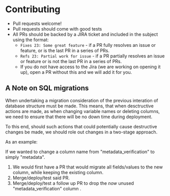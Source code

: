# Contributing

 * Pull requests welcome!
 * Pull requests should come with good tests
 * All PRs should be backed by a JIRA ticket and included in the subject using the format:
   * `Fixes 23: Some great feature` - if a PR fully resolves an issue or feature, or is the last PR in a series of PRs.
   * `Refs 23: Partial work for issue` - if a PR partially resolves an issue or feature or is not the last PR in a series of PRs.
   * If you do not have access to the Jira (we are working on opening it up), open a PR without this
     and we will add it for you.

## A Note on SQL migrations

When undertaking a migration consideration of the previous interation of database structure must be made.
This means, that when desctructive actions are made, as when changing variable names or deleting columns, we need to ensure that there will be no down time during deployment.

To this end, should such actions that could potentially cause destructive changes be made, we should role out changes in a two-stage approach. 

As an example: 

If we wanted to change a column name from "metadata_verification" to simply "metadata". 

1. We would first have a PR that would migrate all fields/values to the new column, while keeping the existing column.
2. Merge/deploy/test said PR.
3. Merge/deploy/test a follow up PR to drop the <i>now</i> unused "metadata_verification" column .


